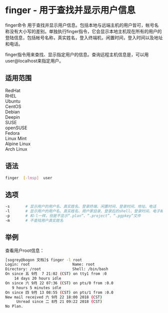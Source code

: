 # finger - 用于查找并显示用户信息
finger命令 用于查找并显示用户信息。包括本地与远端主机的用户皆可，帐号名称没有大小写的差别。单独执行finger指令，它会显示本地主机现在所有的用户的登陆信息，包括帐号名称，真实姓名，登入终端机，闲置时间，登入时间以及地址和电话。

finger指令用来查找、显示指定用户的信息。查询远程主机信息是，可以用user@localhost来指定用户。

## 适用范围

<!-- <div class="svg linux">Linux</div> -->
<div class="svg redhat">RedHat</div>
<div class="svg rhel">RHEL</div>
<div class="svg ubuntu">Ubuntu</div>
<div class="svg centos">CentOS</div>
<div class="svg debian">Debian</div>
<div class="svg deepin">Deepin</div>
<div class="svg suse">SUSE</div>
<div class="svg opensuse">openSUSE</div>
<div class="svg fedora">Fedora</div>
<div class="svg linuxmint">Linux Mint</div>
<!-- <div class="svg mxlinux">MX Linux</div> -->
<div class="svg alpinelinux">Alpine Linux</div>
<div class="svg archlinux">Arch Linux</div>

## 语法

``` bash
finger  [-lmsp]  user
```

## 选项

``` bash
-s       # 显示用户的用户名、真实姓名、登录终端、闲置时间、登录时间、地址、电话
-l       # 显示用户的用户名、真实姓名、用户家目录、登录后的shell、登录时间、电子邮件、计划文件
-p       # 和-l一样，但是不显示“.plan“、“.project”、“.pgpkey”文件
-m       # 不查找用户真实姓名
```

## 举例

查看用户root信息：

``` bash
[sogrey@bogon 文档]$ finger -l root
Login: root                   Name: root
Directory: /root              Shell: /bin/bash
On since 五 9月  7 21:02 (CST) on tty1 from :0
    14 days 20 hours idle
On since 六 9月 22 07:36 (CST) on pts/0 from :0.0
   9 hours 5 minutes idle
On since 四 9月 13 08:55 (CST) on pts/1 from :0.0
New mail received 六 9月 22 18:00 2018 (CST)
     Unread since 二 8月 21 09:22 2018 (CST)
No Plan.
```

